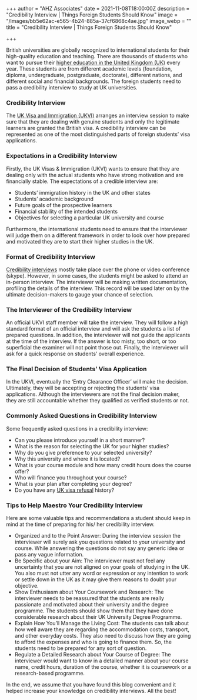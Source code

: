 +++
author = "AHZ Associates"
date = 2021-11-08T18:00:00Z
description = "Credibility Interview | Things Foreign Students Should Know"
image = "/images/bb5e62ac-e565-4b24-885a-37cf6868c4ae.jpg"
image_webp = ""
title = "Credibility Interview | Things Foreign Students Should Know"

+++

British universities are globally recognized to international students for their high-quality education and teaching. There are thousands of students who want to pursue their [higher education in the United Kingdom (UK)](https://ahzassociates.co.uk/uk-university-courses-starts-in-january/) every year. These students are from different academic levels (foundation, diploma, undergraduate, postgraduate, doctorate), different nations, and different social and financial backgrounds. The foreign students need to pass a credibility interview to study at UK universities.

### Credibility Interview

The [UK Visa and Immigration (UKVI)](https://www.gov.uk/government/organisations/uk-visas-and-immigration) arranges an interview session to make sure that they are dealing with genuine students and only the legitimate learners are granted the British visa. A credibility interview can be represented as one of the most distinguished parts of foreign students’ visa applications.

### Expectations in a Credibility Interview

Firstly, the UK Visas & Immigration (UKVI) wants to ensure that they are dealing only with the actual students who have strong motivation and are financially stable. The expectations of a credible interview are:

* Students’ immigration history in the UK and other states
* Students’ academic background
* Future goals of the prospective learners
* Financial stability of the intended students
* Objectives for selecting a particular UK university and course

Furthermore, the international students need to ensure that the interviewer will judge them on a different framework in order to look over how prepared and motivated they are to start their higher studies in the UK.

### Format of Credibility Interview

[Credibility interviews](https://ahzassociates.co.uk/category/international-student/) mostly take place over the phone or video conference (skype). However, in some cases, the students might be asked to attend an in-person interview. The interviewer will be making written documentation, profiling the details of the interview. This record will be used later on by the ultimate decision-makers to gauge your chance of selection.

### The Interviewer of the Credibility Interview

An official UKVI staff member will take the interview. They will follow a high standard format of an official interview and will ask the students a list of prepared questions. In addition, the interviewer will not guide the applicants at the time of the interview. If the answer is too misty, too short, or too superficial the examiner will not point those out. Finally, the interviewer will ask for a quick response on students’ overall experience.

### The Final Decision of Students’ Visa Application

In the UKVI, eventually the ‘Entry Clearance Officer’ will make the decision. Ultimately, they will be accepting or rejecting the students’ visa applications. Although the interviewers are not the final decision maker, they are still accountable whether they qualified as verified students or not.

### Commonly Asked Questions in Credibility Interview

Some frequently asked questions in a credibility interview:

* Can you please introduce yourself in a short manner?
* What is the reason for selecting the UK for your higher studies?
* Why do you give preference to your selected university?
* Why this university and where it is located?
* What is your course module and how many credit hours does the course offer?
* Who will finance you throughout your course?
* What is your plan after completing your degree?
* Do you have any [UK visa refusal](https://ahzassociates.co.uk/how-to-avoid-uk-student-visa-refusal/) history?

### Tips to Help Maestro Your Credibility Interview

Here are some valuable tips and recommendations a student should keep in mind at the time of preparing for his/ her credibility interview.

* Organized and to the Point Answer: During the interview session the interviewer will surely ask you questions related to your university and course. While answering the questions do not say any generic idea or pass any vague information.
* Be Specific about your Aim: The interviewer must not feel any uncertainty that you are not aligned on your goals of studying in the UK. You also must not utter any word or expression or any intention to work or settle down in the UK as it may give them reasons to doubt your objective.
* Show Enthusiasm about Your Coursework and Research: The interviewer needs to be reassured that the students are really passionate and motivated about their university and the degree programme. The students should show them that they have done considerable research about their UK University Degree Programme.
* Explain How You’ll Manage the Living Cost: The students can talk about how well aware they are regarding the accommodation costs, transport, and other everyday costs. They also need to discuss how they are going to afford the expenses and who is going to finance them. So, the students need to be prepared for any sort of question.
* Regulate a Detailed Research about Your Course of Degree: The interviewer would want to know in a detailed manner about your course name, credit hours, duration of the course, whether it is coursework or a research-based programme.

In the end, we assume that you have found this blog convenient and it helped increase your knowledge on credibility interviews. All the best!